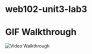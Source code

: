 # web102-unit3-lab3
<h1>GIF Walkthrough</h1>

<img src='WEB102-UNIT3-LAB3/HW2-Cesaire2733.gif' title='Video Walkthrough' width='' alt='Video Walkthrough' />